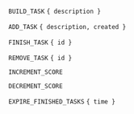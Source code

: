 `BUILD_TASK`
`{ description }`

`ADD_TASK`
`{ description, created }`

`FINISH_TASK`
`{ id }`

`REMOVE_TASK`
`{ id }`

`INCREMENT_SCORE`

`DECREMENT_SCORE`

`EXPIRE_FINISHED_TASKS`
`{ time }`

